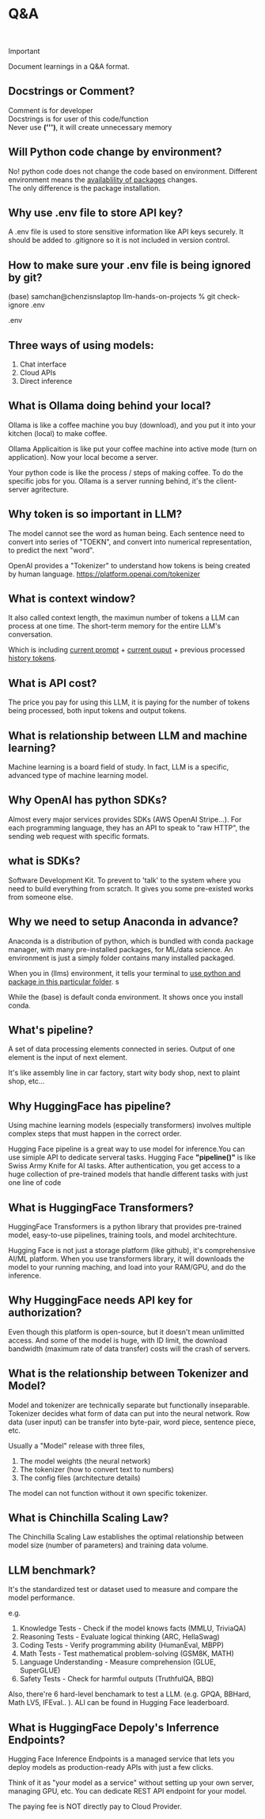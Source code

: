 # Q&A

<br>

> [!IMPORTANT]
> Document learnings in a Q&A format.

## Docstrings or Comment?
Comment is for developer<br>
Docstrings is for user of this code/function <br>
Never use __(''')__, it will create unnecessary memory

## Will Python code change by environment?
No! python code does not change the code based on environment. Different environment means the <u>availablility of packages</u> changes.<br>
The only difference is the package installation. 

## Why use .env file to store API key?
A .env file is used to store sensitive information like API keys securely. It should be added to .gitignore so it is not included in version control.

## How to make sure your .env file is being ignored by git?
(base) samchan@chenzisnslaptop llm-hands-on-projects % git check-ignore .env

.env

## Three ways of using models:
1. Chat interface
2. Cloud APIs
3. Direct inference

## What is Ollama doing behind your local?
Ollama is like a coffee machine you buy (download), and you put it into your kitchen (local) to make coffee.

Ollama Applicaition is like put your coffee machine into active mode (turn on application). Now your local become a server. 

Your python code is like the process / steps of making coffee. To do the specific jobs for you. Ollama is a server running behind, it's the client-server agritecture.

## Why token is so important in LLM?
The model cannot see the word as human being. Each sentence need to convert into series of "TOEKN", and convert into numerical representation, to predict the next "word".

OpenAI provides a "Tokenizer" to understand how tokens is being created by human language. https://platform.openai.com/tokenizer

## What is context window?
It also called context length, the maximun number of tokens a LLM can process at one time. The short-term memory for the entire LLM's conversation. 

Which is including <u>current prompt</u> + <u>current ouput</u> + previous processed <u>history tokens</u>.

## What is API cost?
The price you pay for using this LLM, it is paying for the number of tokens being processed, both input tokens and output tokens. 

## What is relationship between LLM and machine learning?
Machine learning is a board field of study. In fact, LLM is a specific, advanced type of machine learning model. 

## Why OpenAI has python SDKs?
Almost every major services provides SDKs (AWS OpenAI Stripe...). For each programming language, they has an API to speak to "raw HTTP", the sending web request with specific formats.  

## what is SDKs?
Software Development Kit. To prevent to 'talk' to the system where you need to build everything from scratch. It gives you some pre-existed works from someone else.

## Why we need to setup Anaconda in advance?
Anaconda is a distribution of python, which is bundled with conda package manager, with many pre-installed packages, for ML/data science. An environment is just a simply folder contains many installed packaged. 

When you in (llms) environment, it tells your terminal to <u>use python and package in this particular folder</u>. s

While the (base) is default conda environment. It shows once you install conda. 

## What's pipeline?
A set of data processing elements connected in series. Output of one element is the input of next element. 

It's like assembly line in car factory, start wity body shop, next to plaint shop, etc...

## Why HuggingFace has pipeline?
Using machine learning models (especially transformers) involves multiple complex steps that must happen in the correct order.

Hugging Face pipeline is a great way to use model for inference.You can use simiple API to dedicate serveral tasks. Hugging Face __"pipeline()"__ is like Swiss Army Knife for AI tasks. After authentication, you get access to a huge collection of pre-trained models that handle different tasks with just one line of code

## What is HuggingFace Transformers?
HuggingFace Transformers is a python library that provides pre-trained model, easy-to-use piipelines, training tools, and model architechture. 

Hugging Face is not just a storage platform (like github), it's comprehensive AI/ML platform. When you use transformers library, it will downloads the model to your running maching, and load into your RAM/GPU, and do the inference. 

## Why HuggingFace needs API key for authorization?
Even though this platform is open-source, but it doesn't mean unlimitted access. And some of the model is huge, with ID limit, the download bandwidth (maximum rate of data transfer) costs will the crash of servers. 

## What is the relationship between Tokenizer and Model?
Model and tokenizer are technically separate but functionally inseparable. Tokenizer decides what form of data can put into the neural network. Row data (user input) can be transfer into byte-pair, word piece, sentence piece, etc. 

Usually a "Model" release with three files, 
1. The model weights (the neural network)
2. The tokenizer (how to convert text to numbers)
3. The config files (architecture details)

The model can not function without it own specific tokenizer.

## What is Chinchilla Scaling Law?
The Chinchilla Scaling Law establishes the optimal relationship between model size (number of parameters) and training data volume. 

## LLM benchmark?
It's the standardized test or dataset used to measure and compare the model performance. 

e.g.

1. Knowledge Tests - Check if the model knows facts (MMLU, TriviaQA)
2. Reasoning Tests - Evaluate logical thinking (ARC, HellaSwag)
3. Coding Tests - Verify programming ability (HumanEval, MBPP)
4. Math Tests - Test mathematical problem-solving (GSM8K, MATH)
5. Language Understanding - Measure comprehension (GLUE, SuperGLUE)
6. Safety Tests - Check for harmful outputs (TruthfulQA, BBQ)

Also, there're 6 hard-level benchamark to test a LLM. (e.g. GPQA, BBHard, Math LV5, IFEval.. ). ALl can be found in Hugging Face leaderboard.

## What is HuggingFace Depoly's Inferrence Endpoints?
Hugging Face Inference Endpoints is a managed service that lets you deploy models as production-ready APIs with just a few clicks. 

Think of it as "your model as a service" without setting up your own server, managing GPU, etc. You can dedicate REST API endpoint for your model. 

The paying fee is NOT directly pay to Cloud Provider. 

## 

